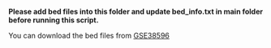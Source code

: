 __Please add bed files into this folder and update bed_info.txt in main folder before running this script.__

You can download the bed files from [GSE38596](http://www.ncbi.nlm.nih.gov/geo/query/acc.cgi?acc=GSE38596)

